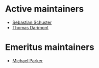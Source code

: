 # Active maintainers

* [Sebastian Schuster](https://github.com/sschu)
* [Thomas Darimont](https://github.com/thomasdarimont)

# Emeritus maintainers

* [Michael Parker](https://github.com/mrparkers)

